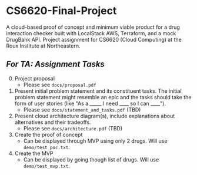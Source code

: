 # CS6620-Final-Project
A cloud-based proof of concept and minimum viable product for a drug interaction checker built with LocalStack AWS, Terraform, and a mock DrugBank API. Project assignment for CS6620 (Cloud Computing) at the Roux Institute at Northeastern.

## *For TA: Assignment Tasks*
0. Project proposal
    * Please see `docs/proposal.pdf`
1. Present initial problem statement and its constituent tasks. The initial problem statement might resemble an epic and the tasks should take the form of user stories (like "As a _____ I need ____ so I can ____").
    * Please see `docs/statement_and_tasks.pdf` (TBD)
2. Present cloud architecture diagram(s), include explanations about alternatives and their tradeoffs.
    * Please see `docs/architecture.pdf` (TBD)
3. Create the proof of concept
    * Can be displayed through MVP using only 2 drugs. Will use `demo/test_poc.txt`.
4. Create the MVP
    * Can be displayed by going though list of drugs. Will use `demo/test_mvp.txt`.